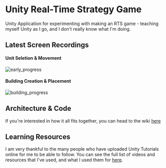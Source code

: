 # Unity Real-Time Strategy Game
Unity Application for experimenting with making an RTS game - teaching myself Unity as I go, and I don't really know what I'm doing.

## Latest Screen Recordings

#### Unit Seletion & Movement

![early_progress](https://user-images.githubusercontent.com/7125236/28754348-3706af38-753b-11e7-96b3-314da9b7d328.gif)

#### Building Creation & Placement

![building_progress](https://user-images.githubusercontent.com/7125236/28756662-9994f9aa-756a-11e7-89dd-dfb0e0dc628f.gif)


## Architecture & Code

If you're interested in how it all fits together, you can head to the wiki [here](https://github.com/jdp1g09/unity-rts/wiki)

## Learning Resources

I am very thankful to the many people who have uploaded Unity Tutorials online for me to be able to follow. You can see the full list of videos and resources that I've used, and what I used them for [here](https://github.com/jdp1g09/unity-rts/wiki/Resources-&-Tutorials-Used).

